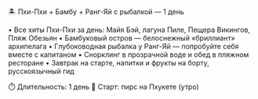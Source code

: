 🏝️ Пхи-Пхи + Бамбу + Ранг-Яй с рыбалкой — 1 день

• Все хиты Пхи-Пхи за день: Майя Бэй, лагуна Пиле, Пещера Викингов, Пляж Обезьян
• Бамбуковый остров — белоснежный «бриллиант» архипелага
• Глубоководная рыбалка у Ранг-Яй — попробуйте себя вместе с капитаном
• Снорклинг в прозрачной воде и обед в пляжном ресторане
• Завтрак на старте, напитки и фрукты на борту, русскоязычный гид

⏱️ Длительность: 1 день
📍 Старт: пирс на Пхукете (утро)
